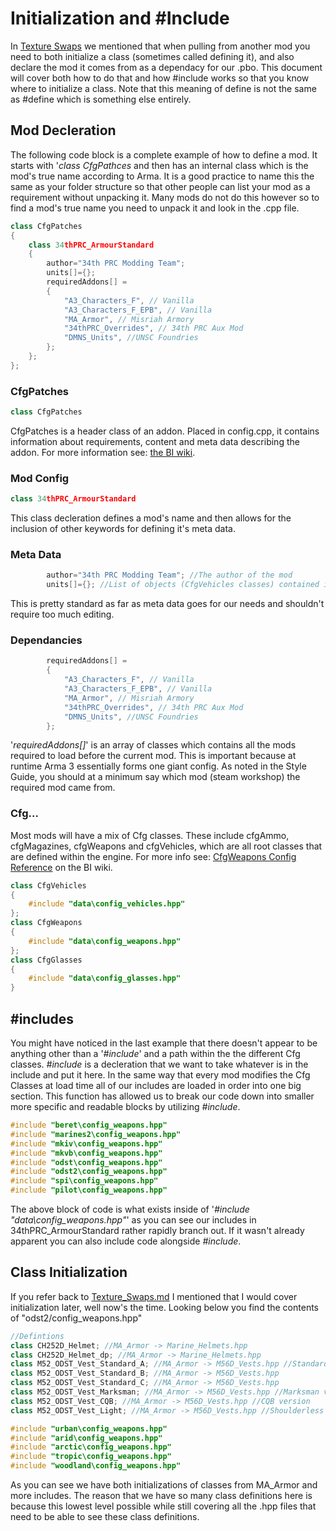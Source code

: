 <!--
I reccomend viewing this document with the extension Markdown Preview Enhanced (https://marketplace.visualstudio.com/items?itemName=shd101wyy.markdown-preview-enhanced). Once installed to VS Code you can see a html preview by clicking the pane on the right side of VS Code that looks like an open book with a magnifying glass. This will greatly enchance readability.
-->

# Initialization and #Include
In <a href="./Texture_Swaps.md">Texture Swaps</a> we mentioned that when pulling from another mod you need to both initialize a class (sometimes called defining it), and also declare the mod it comes from as a dependacy for our .pbo. This document will cover both how to do that and how #include works so that you know where to initialize a class. Note that this meaning of define is not the same as #define which is something else entirely.

## Mod Decleration
The following code block is a complete example of how to define a mod. It starts with '<i>class CfgPathces</i> and then has an internal class which is the mod's true name according to Arma. It is a good practice to name this the same as your folder structure so that other people can list your mod as a requirement without unpacking it. Many mods do not do this however so to find a mod's true name you need to unpack it and look in the .cpp file.

```c++
class CfgPatches
{
	class 34thPRC_ArmourStandard
	{
		author="34th PRC Modding Team";
		units[]={};
		requiredAddons[] =
		{
			"A3_Characters_F", // Vanilla
			"A3_Characters_F_EPB", // Vanilla
			"MA_Armor",	// Misriah Armory
			"34thPRC_Overrides", // 34th PRC Aux Mod
			"DMNS_Units", //UNSC Foundries
		};
	};
};
```

### CfgPatches
```c++
class CfgPatches
```
CfgPatches is a header class of an addon. Placed in config.cpp, it contains information about requirements, content and meta data describing the addon. For more information see: <a href="https://community.bistudio.com/wiki/CfgPatches">the BI wiki</a>.

### Mod Config
```c++
class 34thPRC_ArmourStandard
```
This class decleration defines a mod's name and then allows for the inclusion of other keywords for defining it's meta data.

### Meta Data
```c++
		author="34th PRC Modding Team"; //The author of the mod
		units[]={}; //List of objects (CfgVehicles classes) contained in the addon. Important also for Zeus content (units and groups) unlocking.
```
This is pretty standard as far as meta data goes for our needs and shouldn't require too much editing.

### Dependancies
```c++
		requiredAddons[] =
		{
			"A3_Characters_F", // Vanilla
			"A3_Characters_F_EPB", // Vanilla
			"MA_Armor",	// Misriah Armory
			"34thPRC_Overrides", // 34th PRC Aux Mod
			"DMNS_Units", //UNSC Foundries
		};
```
'<i>requiredAddons[]</i>' is an array of classes which contains all the mods required to load before the current mod. This is important because at runtime Arma 3 essentially forms one giant config. As noted in the Style Guide, you should at a minimum say which mod (steam workshop) the required mod came from.

### Cfg...
 Most mods will have a mix of Cfg classes. These include cfgAmmo, cfgMagazines, cfgWeapons and cfgVehicles, which are all root classes that are defined within the engine. For more info see: <a href="https://community.bistudio.com/wiki/CfgWeapons_Config_Reference">CfgWeapons Config Reference</a> on the BI wiki.

```c++
class CfgVehicles
{
	#include "data\config_vehicles.hpp"
};
class CfgWeapons
{
	#include "data\config_weapons.hpp"
};
class CfgGlasses
{
	#include "data\config_glasses.hpp"
}
```
## #includes
You might have noticed in the last example that there doesn't appear to be anything other than a '<i>#include</i>' and a path within the the different Cfg classes. <i>#include</i> is a decleration that we want to take whatever is in the include and put it here. In the same way that every mod modifies the Cfg Classes at load time all of our includes are loaded in order into one big section. This function has allowed us to break our code down into smaller more specific and readable blocks by utilizing <i>#include</i>.

```c++
#include "beret\config_weapons.hpp"
#include "marines2\config_weapons.hpp"
#include "mkiv\config_weapons.hpp"
#include "mkvb\config_weapons.hpp"
#include "odst\config_weapons.hpp"
#include "odst2\config_weapons.hpp"
#include "spi\config_weapons.hpp"
#include "pilot\config_weapons.hpp"
```

The above block of code is what exists inside of '<i>#include "data\config_weapons.hpp"</i>' as you can see our includes in 34thPRC_ArmourStandard rather rapidly branch out. If it wasn't already apparent you can also include code alongside <i>#include</i>.

## Class Initialization
If you refer back to <a href="./Texture_Swaps.md">Texture_Swaps.md</a> I mentioned that I would cover initialization later, well now's the time. Looking below you find the contents of "odst2/config_weapons.hpp"

```c++
//Defintions
class CH252D_Helmet; //MA_Armor -> Marine_Helmets.hpp
class CH252D_Helmet_dp; //MA_Armor -> Marine_Helmets.hpp
class M52_ODST_Vest_Standard_A; //MA_Armor -> M56D_Vests.hpp //Standard ODST Vest, no pouches and bobs
class M52_ODST_Vest_Standard_B; //MA_Armor -> M56D_Vests.hpp
class M52_ODST_Vest_Standard_C; //MA_Armor -> M56D_Vests.hpp
class M52_ODST_Vest_Marksman; //MA_Armor -> M56D_Vests.hpp //Marksman version
class M52_ODST_Vest_CQB; //MA_Armor -> M56D_Vests.hpp //CQB version
class M52_ODST_Vest_Light; //MA_Armor -> M56D_Vests.hpp //Shoulderless version of M52_ODST_Vest_Standard_A

#include "urban\config_weapons.hpp"
#include "arid\config_weapons.hpp"
#include "arctic\config_weapons.hpp"
#include "tropic\config_weapons.hpp"
#include "woodland\config_weapons.hpp"
```

As you can see we have both initializations of classes from MA_Armor and more includes. The reason that we have so many class definitions here is because this lowest level possible while still covering all the .hpp files that need to be able to see these class definitions.
